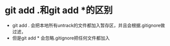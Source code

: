 # git add .和git add *的区别

- git add . 会把本地所有untrack的文件都加入暂存区，并且会根据.gitignore做过滤，
- 但是git add * 会忽略.gitignore把任何文件都加入